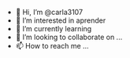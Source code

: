 - 👋 Hi, I’m @carla3107
- 👀 I’m interested in  aprender
- 🌱 I’m currently learning 
- 💞️ I’m looking to collaborate on ...
- 📫 How to reach me ...

<!---
carla3107/carla3107 is a ✨ special ✨ repository because its `README.md` (this file) appears on your GitHub profile.
You can click the Preview link to take a look at your changes.
--->
